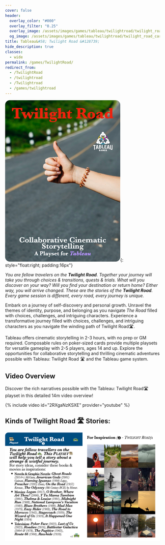```yaml
---
cover: false
header:
  overlay_color: "#000"
  overlay_filter: "0.25"
  overlay_image: /assets/images/games/tableau/twilightroad/twilight_road_banner_1280_360.jpg
  og_image: /assets/images/games/tableau/twilightroad/twilight_road_card.jpg
title: Tableau&#58; Twilight Road &#128739;
hide_description: true
classes:
  - wide
permalink: /games/TwilightRoad/
redirect_from:
  - /TwilightRoad
  - /twilightroad
  - /Twilightroad
  - /games/twilightroad
---
```


![Tableau: Twilight Road 🛣 Playset - Cover Card](/assets/images/games/tableau/twilightroad/twilight_road_cover_375_525.png){: style="float:right; padding:16px"}

_You are fellow travelers on the **Twilight Road**. Together your journey will take you through choices & transitions, quests & trials. What will you discover on your way? Will you find your destination or return home? Either way, you will arrive changed. These are the stories of the **Twilight Road**. Every game session is different, every road, every journey is unique._

Embark on a journey of self-discovery and personal growth. Unravel the themes of identity, purpose, and belonging as you navigate _The Road_ filled with choices, challenges, and intriguing characters. Experience a transformative journey filled with choices, challenges, and intriguing characters as you navigate the winding path of Twilight Road🛣.

Tableau offers cinematic storytelling in 2-3 hours, with no prep or GM required. Composable rules on poker-sized cards provide multiple playsets for versatile gameplay with 2-5 players, ages 14 and up. Explore the opportunities for collaborative storytelling and thrilling cinematic adventures possible with Tableau: Twilight Road 🛣 and the Tableau game system.

## Video Overview

Discover the rich narratives possible with the Tableau: Twilight Road🛣 playset in this detailed 14m video overview! 

{% include video id="2RXgaNzKSXE" provider="youtube" %}

## Kinds of Twilight Road 🛣 Stories:

![Tableau Twilight Road 🛣 Playset - Inspiration Card](/assets/images/games/tableau/twilightroad/twilight_road_inspirations_1500_1050.png)

